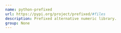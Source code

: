 ```yaml
---
name: python-prefixed
url: https://pypi.org/project/prefixed/#files
description: Prefixed alternative numeric library.
group: None
---
```

